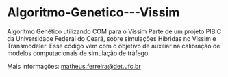 # Algoritmo-Genetico---Vissim
Algorítmo Genético utilizando COM para o Vissim
Parte de um projeto PIBIC da Universidade Federal do Ceará, sobre simulações Híbridas no Vissim e Transmodeler.
Esse código vêm com o objetivo de auxiliar na calibração de modelos computacionais de simulação de tráfego.

Mais informações:
matheus.ferreira@det.ufc.br
